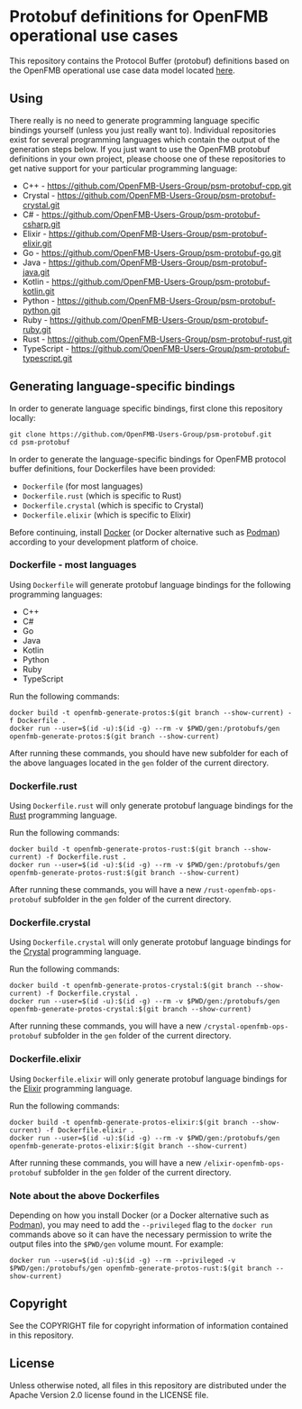 # Protobuf definitions for OpenFMB operational use cases

This repository contains the Protocol Buffer (protobuf) definitions based on the OpenFMB operational use case data model located [here](https://github.com/OpenFMB-Users-Group/pim.git).

## Using

There really is no need to generate programming language specific bindings yourself (unless you just really want to). Individual repositories exist for several programming languages which contain the output of the generation steps below. If you just want to use the OpenFMB protobuf definitions in your own project, please choose one of these repositories to get native support for your particular programming language:

* C++ - https://github.com/OpenFMB-Users-Group/psm-protobuf-cpp.git
* Crystal - https://github.com/OpenFMB-Users-Group/psm-protobuf-crystal.git
* C# - https://github.com/OpenFMB-Users-Group/psm-protobuf-csharp.git
* Elixir - https://github.com/OpenFMB-Users-Group/psm-protobuf-elixir.git
* Go - https://github.com/OpenFMB-Users-Group/psm-protobuf-go.git
* Java - https://github.com/OpenFMB-Users-Group/psm-protobuf-java.git
* Kotlin - https://github.com/OpenFMB-Users-Group/psm-protobuf-kotlin.git
* Python - https://github.com/OpenFMB-Users-Group/psm-protobuf-python.git
* Ruby - https://github.com/OpenFMB-Users-Group/psm-protobuf-ruby.git
* Rust - https://github.com/OpenFMB-Users-Group/psm-protobuf-rust.git
* TypeScript - https://github.com/OpenFMB-Users-Group/psm-protobuf-typescript.git

## Generating language-specific bindings

In order to generate language specific bindings, first clone this repository locally:

```
git clone https://github.com/OpenFMB-Users-Group/psm-protobuf.git
cd psm-protobuf
```

In order to generate the language-specific bindings for OpenFMB protocol buffer definitions, four Dockerfiles have been provided:

* `Dockerfile` (for most languages)
* `Dockerfile.rust` (which is specific to Rust)
* `Dockerfile.crystal` (which is specific to Crystal)
* `Dockerfile.elixir` (which is specific to Elixir)

Before continuing, install [Docker](https://docs.docker.com/install/) (or Docker alternative such as [Podman](https://podman.io)) according to your development platform of choice.

### Dockerfile - most languages

Using `Dockerfile` will generate protobuf language bindings for the following programming languages:

* C++
* C#
* Go
* Java
* Kotlin
* Python
* Ruby
* TypeScript

Run the following commands:

```
docker build -t openfmb-generate-protos:$(git branch --show-current) -f Dockerfile .
docker run --user=$(id -u):$(id -g) --rm -v $PWD/gen:/protobufs/gen openfmb-generate-protos:$(git branch --show-current)
```

After running these commands, you should have new subfolder for each of the above languages located in the `gen` folder of the current directory.

### Dockerfile.rust

Using `Dockerfile.rust` will only generate protobuf language bindings for the [Rust](https://www.rust-lang.org/) programming language.

Run the following commands:

```
docker build -t openfmb-generate-protos-rust:$(git branch --show-current) -f Dockerfile.rust .
docker run --user=$(id -u):$(id -g) --rm -v $PWD/gen:/protobufs/gen openfmb-generate-protos-rust:$(git branch --show-current)
```

After running these commands, you will have a new `/rust-openfmb-ops-protobuf` subfolder in the `gen` folder of the current directory.

### Dockerfile.crystal

Using `Dockerfile.crystal` will only generate protobuf language bindings for the [Crystal](https://crystal-lang.org/) programming language.

Run the following commands:

```
docker build -t openfmb-generate-protos-crystal:$(git branch --show-current) -f Dockerfile.crystal .
docker run --user=$(id -u):$(id -g) --rm -v $PWD/gen:/protobufs/gen openfmb-generate-protos-crystal:$(git branch --show-current)
```

After running these commands, you will have a new `/crystal-openfmb-ops-protobuf` subfolder in the `gen` folder of the current directory.


### Dockerfile.elixir

Using `Dockerfile.elixir` will only generate protobuf language bindings for the [Elixir](https://elixir-lang.org/) programming language.

Run the following commands:

```
docker build -t openfmb-generate-protos-elixir:$(git branch --show-current) -f Dockerfile.elixir .
docker run --user=$(id -u):$(id -g) --rm -v $PWD/gen:/protobufs/gen openfmb-generate-protos-elixir:$(git branch --show-current)
```

After running these commands, you will have a new `/elixir-openfmb-ops-protobuf` subfolder in the `gen` folder of the current directory.


### Note about the above Dockerfiles

Depending on how you install Docker (or a Docker alternative such as [Podman](https://podman.io)), you may need to add the `--privileged` flag to the `docker run` commands above so it can have the necessary permission to write the output files into the `$PWD/gen` volume mount. For example:

```
docker run --user=$(id -u):$(id -g) --rm --privileged -v $PWD/gen:/protobufs/gen openfmb-generate-protos-rust:$(git branch --show-current)
```

## Copyright

See the COPYRIGHT file for copyright information of information contained in this repository.

## License

Unless otherwise noted, all files in this repository are distributed under the Apache Version 2.0 license found in the LICENSE file.
